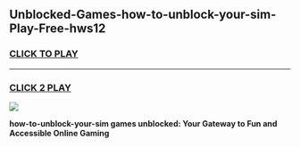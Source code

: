 
## Unblocked-Games-how-to-unblock-your-sim-Play-Free-hws12
<h3>
<a href="https://premium76.site?title=how-to-unblock-your-sim&ref=10A">CLICK TO PLAY</a></h3>
<hr>

<h3>
<a href="https://premium76.site?title=how-to-unblock-your-sim&ref=10A">CLICK 2 PLAY</a>
  
</h3>

<a href="https://premium76.site?title=how-to-unblock-your-sim&ref=10A"><img src="https://clearcache.store/games.png"></a>


**how-to-unblock-your-sim games unblocked: Your Gateway to Fun and Accessible Online Gaming**
